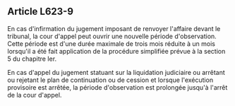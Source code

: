 Article L623-9
----
En cas d'infirmation du jugement imposant de renvoyer l'affaire devant le
tribunal, la cour d'appel peut ouvrir une nouvelle période d'observation. Cette
période est d'une durée maximale de trois mois réduite à un mois lorsqu'il a été
fait application de la procédure simplifiée prévue à la section 5 du chapitre
Ier.

En cas d'appel du jugement statuant sur la liquidation judiciaire ou arrêtant ou
rejetant le plan de continuation ou de cession et lorsque l'exécution provisoire
est arrêtée, la période d'observation est prolongée jusqu'à l'arrêt de la cour
d'appel.
